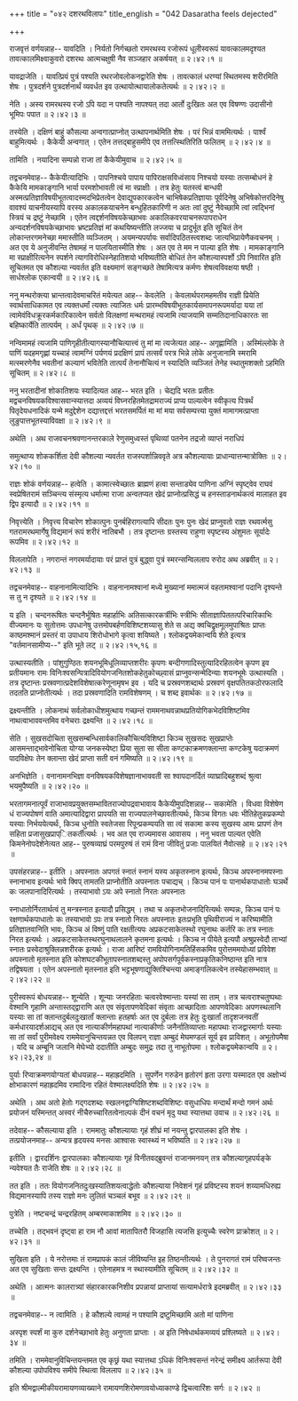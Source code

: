 +++
title = "०४२ दशरथविलापः"
title_english = "042 Dasaratha feels dejected"

+++


राजवृत्तं वर्णयन्नाह-- यावदिति । निर्यतो निर्गच्छतो रामरथस्य रजोरूपं
धूलीस्वरूपं यावत्कालमदृश्यत तावत्कालमिक्ष्वाकुवरो दशरथः आत्मचक्षुषी नैव
सञ्जहार अकर्षयत्  ॥  २।४२।१  ॥   

  

यावद्राजेति । यावत्प्रियं पुत्रं पश्यति रथरजोवलोकनद्वारेति शेषः ।
तावत्कालं धरण्यां स्थितमस्य शरीरमिति शेषः । पुत्रदर्शने पुत्रदर्शनार्थं
व्यवर्धत इव उत्थायोत्थायालोकतेत्यर्थः  ॥  २।४२।२  ॥   

  

नेति । अस्य रामरथस्य रजो ऽपि यदा न पश्यति नापश्यत् तदा आर्तो दुःखितः अत
एव विषण्णः उदासीनो भूमिपः पपात  ॥  २।४२।३  ॥   

  

तस्येति । दक्षिणं बाहुं कौसल्या अन्वगात्प्राप्नोत् उत्थापनार्थमिति शेषः
। परं भिन्नं वाममित्यर्थः । पार्श्वं बाहुमित्यर्थः । कैकेयी अन्वगात् ।
एतेन तत्तद्बाहुसमीपे एव तत्तत्स्थितिरिति फलितम्  ॥  २।४२।४  ॥   

  

तामिति । नयादिना सम्पन्नो राजा तां कैकेयीमुवाच  ॥  २।४२।५  ॥   

  

तद्वचनमेवाह-- कैकेयीत्यादिभिः । पापनिश्चये पापाय पापिराक्षसविध्वंसाय
निश्चयो यस्याः तत्सम्बोधनं हे कैकेयि मामकाङ्गानि भार्या परमशोभावती त्वं
मा स्प्राक्षीः । तत्र हेतुः यतस्त्वं बान्धवी
अस्मत्प्रतिज्ञाविषयीभूतत्वादस्मदभिप्रेतत्वेन देवाद्युपकारकत्वेन
चाभिषेकप्रतिज्ञायाः पूर्वदिनेषु अभिषेकोत्तरदिनेषु वावश्यं याचनीयस्यापि
वरस्य अकालकयाचनेन बन्धुहितकारिणी न अतः त्वां दुष्टुं नैवेच्छामि त्वां
त्वद्भिनां स्त्रियं च द्रष्टुं नेच्छामि । एतेन त्वद्दर्शनविषयकेच्छाभवः
अकालिकवरयाचनरूपापराधेन अन्यदर्शनविषयकेच्छाभावः भ्रष्टप्रतिज्ञं मां
कथयिष्यन्तीति लज्जया च प्रादुर्भूत इति सूचितं तेन लोकान्तरगमनेच्छा
ममास्तीति व्यञ्जितम् । अयमन्यपर्यायः सर्वादिपठितस्त्वशब्दः
जात्यभिप्रायेणैकवचनम् । अत एव ये अनुजीवन्ति तेषामहं न पालयितास्मीति शेषः
। अत एव ते मम न पाल्या इति शेषः । मामकाङ्गानि मा स्प्राक्षीरित्यनेन
स्पर्शने त्यागविरोधिस्नेहातिशयो भविष्यतीति बोधितं तेन कौशल्यास्पर्शो ऽपि
निवारित इति सूचितमत एव कौशल्या न्यवर्तत इति वक्ष्यमाणं सङ्गच्छते
तेषामित्यत्र कर्मणः शेषत्वविवक्षया षष्ठी । सार्धश्लोक एकान्वयी  ॥  २।४२।६
 ॥   

  

ननु मन्थरोक्त्या भ्रान्तत्वादेवमाचरितं मयेत्यत आह-- केवलेति ।
केवलार्थपरामहमतीव राज्ञी प्रियेति स्वार्थसाधिकामत एव त्यक्तधर्मां
त्यक्तः त्याजितः धर्मः प्रारम्भविषयीभूतकार्यसमापनरूपमर्यादा यया तां
त्वामेवंविधक्रूरकर्मकारिकात्वेन सर्वतो विलक्षणां मन्थरामहं त्यजामि
त्याजयामि सम्मतिदानाधिकारतः सा बहिष्कार्येति तात्पर्यम् । अर्धं पृथक्  ॥ 
२।४२।७  ॥   

  

नन्विमामहं त्यजामि पाणिगृहीतीत्यागस्यानौचित्यात्त्वं तु मां मा त्यजेत्यत
आह-- अगृह्णामिति । अस्मिंल्लोके ते पाणिं यदहमगृह्णां यच्चाहं त्वामग्निं
पर्यणयं प्रदक्षिणं प्रापं तत्सर्वं परत्र भिन्ने लोके अनुजानामि स्मरामि
मत्स्मरणेनैव भवतीनां कल्याणं भवितेति तात्पर्यं तेनानौचित्यं न स्यादिति
व्यञ्जितं तेनेह स्थातुमशक्तो ऽहमिति सूचितम्  ॥  २।४२।८  ॥   

  

ननु भरतादीनां शोकातिशयः स्यादित्यत आह-- भरत इति । चेद्यदि भरतः प्रतीतः
मद्वचनविषयकविश्वासवान्स्यात्तदा अव्ययं विघ्नरहितमेतद्रामराज्यं प्राप्य
पाल्यत्वेन स्वीकृत्य पित्रर्थं पितृदेयधनादिकं यन्मे मदुद्देशेन
दद्यात्तद्दत्तं भरतसमर्पितं मा मां मया सर्वसम्पत्त्या युक्तं
मामागमत्प्राप्ता लुङुपात्तभूतस्याविवक्षा  ॥  २।४२।९  ॥   

  

अथेति । अथ राजवचनश्रवणानन्तरकाले रेणुसमुध्वस्तं पृथिव्यां पतनेन तद्रजो
व्याप्तं नराधिपं  

समुत्थाप्य शोककर्शिता देवी कौशल्या न्यवर्तत राजस्पर्शान्निववृते अत्र
कौशल्यायाः प्राधान्यात्तन्मात्रोक्तिः  ॥  २।४२।१०  ॥   

  

राज्ञः शोकं वर्णयन्नाह-- हत्वेति । कामात्स्वेच्छातः ब्राह्मणं हत्वा
सन्ताड्येव पाणिना अग्निं स्पृष्ट्वेव राघवं स्वप्रेषितरामं सञ्चिन्त्य
संस्मृत्य धर्मात्मा राजा अन्वतप्यत खेदं प्राप्नोत्प्रसिद्धं च
हनस्ताडनार्थकत्वं मालाहत इव द्विप इत्यादौ  ॥  २।४२।११  ॥   

  

निवृत्त्येति । निवृत्त्य विचारेण शोकात्पुनः पुनर्बहिरागत्यापि सीदतः पुनः
पुनः खेदं प्राप्नुवतो राज्ञः रथवर्त्मसु गतरामरथमार्गेषु विद्यमानं रूपं
शरीरं नातिबभौ । तत्र दृष्टान्तः ग्रस्तस्य राहुणा स्पृष्टस्य अंशुमतः
सूर्यादेः रूपमिव  ॥  २।४२।१२  ॥   

  

विललापेति । नगरान्तं नगरमर्यादायाः परं प्राप्तं पुत्रं बुद्ध्वा पुत्रं
स्मरन्सन्विललाप रुरोद अथ अब्रवीत्  ॥  २।४२।१३  ॥   

  

तद्वचनमेवाह-- वाहनानामित्यादिभिः । वाहनानामश्वानां मध्ये मुख्यानां
ममात्मजं वहतामश्वानां पदानि दृश्यन्ते स तु न दृश्यते  ॥  २।४२।१४  ॥   

  

य इति । चन्दनरूषितः चन्दनैर्भूषितः महार्हाभिः अतिसत्कारकर्त्रीभिः
स्त्रीभिः सीताज्ञापिततत्परिचारिकाभिः वीज्यमानः यः सुतोत्तमः उपधानेषु
उत्तमोपबर्हणविशिष्टशय्यासु शेते स अद्य क्वचिद्वृक्षमूलमुपाश्रितः
प्राप्तः काष्ठमश्मानं प्रस्तरं वा उपाधाय शिरोधोभागे कृत्वा शयिष्यते ।
श्लोकद्वयमेकान्वयि शेते इत्यत्र "वर्तमानसामीप्य--" इति भूते लट्  ॥ 
२।४२।१५,१६  ॥   

  

उत्थास्यतीति । पांशुगुण्ठितः शयनभूमिधूलिव्याप्तशरीरः कृपणः
बन्दीगणादिस्तुत्यादिरहितत्वेन कृपण इव प्रतीयमानः रामः
विनिःश्वसन्पित्रादिवियोगजनितशोकहेतुकोच्छ्वासं प्राप्नुवन्सन्मेदिन्याः
शयनभूमेः उत्थास्यति । तत्र दृष्टान्तः
प्रस्रवणात्प्रदेशविशेषात्करेणूनामृषभ इव । यदि च प्रस्रवणशब्दार्थः
प्रस्रवणं वृक्षपतितकठोरफलादि तदतति प्राप्नोतीत्यर्थः । तदा प्रस्रवणादिति
रामविशेषणम् । च शब्द इवार्थकः  ॥  २।४२।१७  ॥   

  

द्रक्ष्यन्तीति । लोकनाथं सर्वलोकाधीशमुत्थाय गच्छन्तं
राममनाथवन्नाथप्रतियोगिकभेदविशिष्टमिव नाथत्वाभाववन्तमिव वनेचराः
द्रक्ष्यन्ति  ॥  २।४२।१८  ॥   

  

सेति । सुखसदोचिता सुखसम्बन्धिसार्वकालिकौचित्यविशिष्टा किञ्च सुखसदः
सुखप्राप्तेः आसमन्ताद्भावेनोचिता योग्या जनकस्येष्टा प्रिया सुता सा सीता
कण्टकाक्रमणक्लान्ता कण्टकेषु यदाक्रमणं पादविक्षेपः तेन क्लान्ता खेदं
प्राप्ता सती वनं गमिष्यति  ॥  २।४२।१९  ॥   

  

अनभिज्ञेति । वनानामनभिज्ञा वनविषयकविशेषज्ञानाभाववती सा श्वापदानर्दितं
व्याघ्रादिबहुशब्दं श्रुत्वा भयमुपैष्यति  ॥  २।४२।२०  ॥   

  

भरतागमनात्पूर्वं राजाभावप्रयुक्तसम्भावितराज्योपद्रवाभावाय
कैकेयीमुपदिशन्नाह-- सकामेति । विधवा विशेषेण धं राज्यपोषणं वाति
अमात्यादिद्वारा प्रापयति सा राज्यपालनेच्छावतीत्यर्थः, किञ्च विगतः धवः
भीतिहेतुकप्रकम्पो यस्याः निर्भययेत्यर्थंः, किञ्च धुनोति स्वतेजसा
रिपून्प्रकम्पयति सा त्वं सकामा कस्य सुखस्य आमः प्रापणं तेन सहिता
प्रजासुखप्राप्ितकर्तीत्यर्थः । भव अत एव राज्यमावस आवासय । ननु भवता
पाल्यत एवेति किमनेनोपदेशेनेत्यत आह-- पुरुषव्याघ्रं परमपुरुषं तं रामं
विना जीवितुं प्रजाः पालयितं नैवोत्सहे  ॥  २।४२।२१  ॥   

  

उपसंहरन्नाह-- इतीति । अपस्नातः अपगतं स्नातं स्नानं यस्य अकृतस्नान
इत्यर्थः, किञ्च अपस्नानमपस्नाः स्नानाभाव इत्यर्थः भावे क्विप् तामतति
प्राप्नोतीति अपस्नातः पचाद्यच् । किञ्च पानं पः पानार्थकपाधातोः घञर्थे कः
जलपानादिरित्यर्थः । तस्याभावो ऽयः अपे स्नातो निरतः अपस्नातः  

स्नाधातोर्निरतार्थत्वं तु मन्त्रस्नात इत्यादौ प्रसिद्धम् । तथा च
अकृतभोजनादिरित्यर्थः सम्पन्नः, किञ्च पानं पः रक्षणार्थकपाधातोः कः
तस्याभावो ऽपः तत्र स्नातो निरतः अपस्नातः इतःप्रभृति पृथिवीराज्यं न
करिष्यामीति प्रतिज्ञातवानिति भावः, किञ्च अं विष्णुं पाति रक्षतीत्यपः
अप्रकटसाकेतस्थो रघुनाथः कर्तरि कः तत्र स्नातः निरत इत्यर्थः ।
अप्रकटसाकेतस्थरघुनाथलालने कृतमना इत्यर्थः । किञ्च न पीयेते इत्यपौ
अश्रुप्रस्वेदौ ताभ्यां स्नातः प्रस्वेदाश्रुक्लिन्नशरीरक इत्यर्थः । राजा
आरिष्टं रामवियोगिनामतिहिंसकमिव पुरोत्तममयोध्यां प्रविवेश अपस्नातो
मृतस्नात इति कोशघटकीभूतापस्नातशब्दस्तु
अपोपसर्गपूर्वकस्नाप्रकृतिकनिष्ठान्त इति नात्र तद्विषयता । एतेन अपस्नातो
मृतस्नात इति भट्टभूषणाद्युक्तिश्चिन्त्या अमाङ्गलिकत्वेन तस्येहासम्भवात्
 ॥  २।४२।२२  ॥   

  

पुरीस्वरूपं बोधयन्नाह-- शून्येति । शून्याः जनरहिताः चत्वरवेश्मान्ताः
यस्यां सा ताम् । तत्र चत्वराश्चतुष्पथाः वेश्मानि गृहाणि
अन्तास्तद्द्वाराणि अत एव संवृतापणवेदिकां संवृताः आच्छादिताः आपणवेदिकाः
अपणस्थलानि यस्याः सा तां क्लान्तदुर्बलदुःखार्तां क्लान्ताः हतहर्षाः अत
एव दुर्बलाः तत्र हेतुः दुःखार्तां तादृशजनवतीं कर्मधारयादर्शआद्यच् अत एव
नात्याकीर्णमहापथां नात्याकीर्णाः जनैर्नातिव्याप्ताः महापथाः
राजद्वारमार्गाः यस्याः सा तां सर्वां पुरीमवेक्ष्य राममेवानुचिन्तयन्नत एव
विलपन् राज्ञा अम्बुदं मेघमण्डलं सूर्य इव प्राविशत् । अभूतोपमैषा । यदि च
अम्बूनि जलानि मेघेभ्यो ददातीति अम्बुदः समुद्रः तदा तु नाभूतोपमा ।
श्लोकद्वयमेकान्वयि  ॥  २।४२।२३,२४  ॥   

  

पुर्याः रिप्वाक्रमणयोग्यतां बोधयन्नाह-- महाह्रदमिति । सुपर्णेन गरुडेन
हृतोरगं हृता उरगा यस्मादत एव अक्षोभ्यं क्षोभाकारणं महाह्रदमिव रामादिना
रहितं वेश्मालक्ष्यदिति शेषः  ॥  २।४२।२५  ॥   

  

अथेति । अथ अतो हेतोः गद्गदशब्दः स्खलनद्वाग्विशिष्टशब्दविशिष्टः वसुधाधिपः
मन्दार्थं मन्दो गमनं अर्थः प्रयोजनं यस्मिन्तत् अस्वरं
नीचैरुच्चारितत्वेनाल्पकं दीनं वचनं मृदु यथा स्यात्तथा उवाच  ॥  २।४२।२६
 ॥   

  

तदेवाह-- कौसल्याया इति । राममातुः कौशल्यायाः गृहं शीघ्रं मां नयन्तु
द्वारपालका इति शेषः । तत्प्रयोजनमाह-- अन्यत्र हृदयस्य मनसः आश्वासः
स्वास्थ्यं न भविष्यति  ॥  २।४२।२७  ॥   

  

इतीति । द्वारदर्शिनः द्वारपालकाः कौशल्यायाः गृहं विनीतवद्ब्रुवन्तं
राजानमनयन् तत्र कौशल्यागृहपर्यङ्के न्यवेश्यत तैः राजेति शेषः  ॥  २।४२।२८
 ॥   

  

तत इति । ततः वियोगजनितदुःखस्यातिशयत्वाद्धेतोः कौशल्याया निवेशनं गृहं
प्रविष्टस्य शयनं शय्यामधिरुह्य विद्यमानस्यापि तस्य राज्ञो मनः लुलितं
चञ्चलं बभूव  ॥  २।४२।२९  ॥   

  

पुत्रेति । नष्टचन्द्रं चन्द्ररहितम् अम्बरमाकाशमिव  ॥  २।४२।३०  ॥   

  

तच्चेति । तद्भवनं दृष्ट्वा हा राम नौ आवां मातापितरौ विजहासि त्यजसि
इत्युच्चैः स्वरेण प्राक्रोशत्  ॥  २।४२।३१  ॥   

  

सुखिता इति । ये नरोत्तमाः तं रामप्रापकं कालं जीविष्यन्ति इह
तिष्ठन्तीत्यर्थः । ते पुनरागतं रामं परिष्वजन्तः अत एव सुखिताः सन्तः
द्रक्ष्यन्ति । एतेनाहमत्र न स्थास्यामीति सूचितम्  ॥  २।४२।३२  ॥   

  

अथेति । आत्मनः कालरात्र्यां संहारकारकनिशीव प्रपन्नायां प्राप्तायां
सत्यामर्धरात्रे इदमब्रवीत्  ॥  २।४२।३३  ॥   

  

तद्वचनमेवाह-- न त्वामिति । हे कौशल्ये त्वामहं न पश्यामि द्रष्टुमिच्छामि
अतो मां पाणिना  

अस्पृश स्पर्शं मा कुरु दर्शनेच्छाभावे हेतुः अनुगता प्राप्ताः । अ इति
निषेधार्थकमव्ययं प्रश्लिष्यते  ॥  २।४२।३४  ॥   

  

तमिति । राममेवानुविचिन्तयन्तमत एव कृछ्रं यथा स्यात्तथा ऽधिकं
विनिःश्वसन्तं नरेन्द्रं समीक्ष्य आर्तरूपा देवी कौशल्या उपोपविश्य समीपे
स्थित्वा विललाप  ॥  २।४२।३५  ॥   

  

इति श्रीमद्वाल्मीकीयरामायणव्याख्याने रामायणशिरोमणावयोध्याकाण्डे
द्विचत्वारिंशः सर्गः  ॥  २।४२  ॥   

  

  


